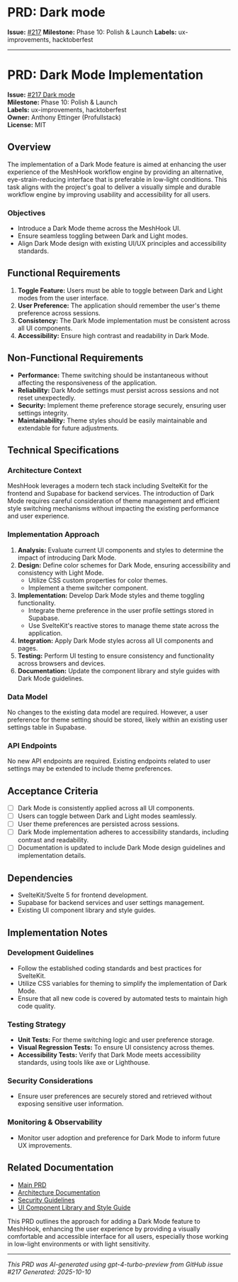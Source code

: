 # PRD: Dark mode

**Issue:** [#217](https://github.com/profullstack/meshhook/issues/217)
**Milestone:** Phase 10: Polish & Launch
**Labels:** ux-improvements, hacktoberfest

---

# PRD: Dark Mode Implementation

**Issue:** [#217 Dark mode](https://github.com/profullstack/meshhook/issues/217)  
**Milestone:** Phase 10: Polish & Launch  
**Labels:** ux-improvements, hacktoberfest  
**Owner:** Anthony Ettinger (Profullstack)  
**License:** MIT

## Overview

The implementation of a Dark Mode feature is aimed at enhancing the user experience of the MeshHook workflow engine by providing an alternative, eye-strain-reducing interface that is preferable in low-light conditions. This task aligns with the project's goal to deliver a visually simple and durable workflow engine by improving usability and accessibility for all users.

### Objectives

- Introduce a Dark Mode theme across the MeshHook UI.
- Ensure seamless toggling between Dark and Light modes.
- Align Dark Mode design with existing UI/UX principles and accessibility standards.

## Functional Requirements

1. **Toggle Feature:** Users must be able to toggle between Dark and Light modes from the user interface.
2. **User Preference:** The application should remember the user's theme preference across sessions.
3. **Consistency:** The Dark Mode implementation must be consistent across all UI components.
4. **Accessibility:** Ensure high contrast and readability in Dark Mode.

## Non-Functional Requirements

- **Performance:** Theme switching should be instantaneous without affecting the responsiveness of the application.
- **Reliability:** Dark Mode settings must persist across sessions and not reset unexpectedly.
- **Security:** Implement theme preference storage securely, ensuring user settings integrity.
- **Maintainability:** Theme styles should be easily maintainable and extendable for future adjustments.

## Technical Specifications

### Architecture Context

MeshHook leverages a modern tech stack including SvelteKit for the frontend and Supabase for backend services. The introduction of Dark Mode requires careful consideration of theme management and efficient style switching mechanisms without impacting the existing performance and user experience.

### Implementation Approach

1. **Analysis:** Evaluate current UI components and styles to determine the impact of introducing Dark Mode.
2. **Design:** Define color schemes for Dark Mode, ensuring accessibility and consistency with Light Mode.
   - Utilize CSS custom properties for color themes.
   - Implement a theme switcher component.
3. **Implementation:** Develop Dark Mode styles and theme toggling functionality.
   - Integrate theme preference in the user profile settings stored in Supabase.
   - Use SvelteKit's reactive stores to manage theme state across the application.
4. **Integration:** Apply Dark Mode styles across all UI components and pages.
5. **Testing:** Perform UI testing to ensure consistency and functionality across browsers and devices.
6. **Documentation:** Update the component library and style guides with Dark Mode guidelines.

### Data Model

No changes to the existing data model are required. However, a user preference for theme setting should be stored, likely within an existing user settings table in Supabase.

### API Endpoints

No new API endpoints are required. Existing endpoints related to user settings may be extended to include theme preferences.

## Acceptance Criteria

- [ ] Dark Mode is consistently applied across all UI components.
- [ ] Users can toggle between Dark and Light modes seamlessly.
- [ ] User theme preferences are persisted across sessions.
- [ ] Dark Mode implementation adheres to accessibility standards, including contrast and readability.
- [ ] Documentation is updated to include Dark Mode design guidelines and implementation details.

## Dependencies

- SvelteKit/Svelte 5 for frontend development.
- Supabase for backend services and user settings management.
- Existing UI component library and style guides.

## Implementation Notes

### Development Guidelines

- Follow the established coding standards and best practices for SvelteKit.
- Utilize CSS variables for theming to simplify the implementation of Dark Mode.
- Ensure that all new code is covered by automated tests to maintain high code quality.

### Testing Strategy

- **Unit Tests:** For theme switching logic and user preference storage.
- **Visual Regression Tests:** To ensure UI consistency across themes.
- **Accessibility Tests:** Verify that Dark Mode meets accessibility standards, using tools like axe or Lighthouse.

### Security Considerations

- Ensure user preferences are securely stored and retrieved without exposing sensitive user information.

### Monitoring & Observability

- Monitor user adoption and preference for Dark Mode to inform future UX improvements.

## Related Documentation

- [Main PRD](../PRD.md)
- [Architecture Documentation](../Architecture.md)
- [Security Guidelines](../Security.md)
- [UI Component Library and Style Guide](https://github.com/profullstack/meshhook/ui-library)

This PRD outlines the approach for adding a Dark Mode feature to MeshHook, enhancing the user experience by providing a visually comfortable and accessible interface for all users, especially those working in low-light environments or with light sensitivity.

---

*This PRD was AI-generated using gpt-4-turbo-preview from GitHub issue #217*
*Generated: 2025-10-10*
